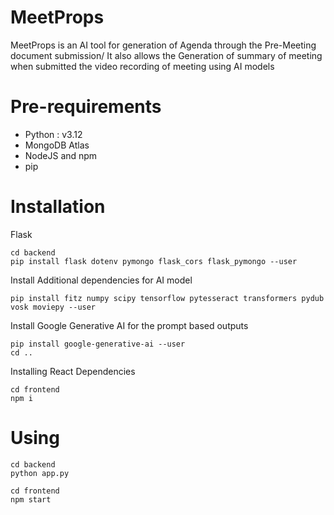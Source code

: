 # MeetProps
MeetProps is an AI tool for generation of Agenda through the Pre-Meeting document submission/ It also allows the Generation of summary of meeting when submitted the video recording of meeting using AI models

# Pre-requirements
- Python : v3.12
- MongoDB Atlas
- NodeJS and npm
- pip

# Installation
Flask 
```
cd backend 
pip install flask dotenv pymongo flask_cors flask_pymongo --user
```
Install Additional dependencies for AI model
```
pip install fitz numpy scipy tensorflow pytesseract transformers pydub vosk moviepy --user
```
Install Google Generative AI for the prompt based outputs
```
pip install google-generative-ai --user
cd ..
```

Installing React Dependencies
```
cd frontend
npm i
```

# Using
```
cd backend
python app.py
```
```
cd frontend
npm start
```


